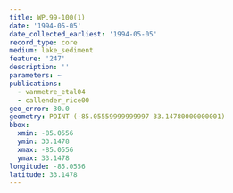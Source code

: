 ```yaml
---
title: WP.99-100(1)
date: '1994-05-05'
date_collected_earliest: '1994-05-05'
record_type: core
medium: lake_sediment
feature: '247'
description: ''
parameters: ~
publications:
  - vanmetre_etal04
  - callender_rice00
geo_error: 30.0
geometry: POINT (-85.05559999999997 33.14780000000001)
bbox:
  xmin: -85.0556
  ymin: 33.1478
  xmax: -85.0556
  ymax: 33.1478
longitude: -85.0556
latitude: 33.1478
---
```

